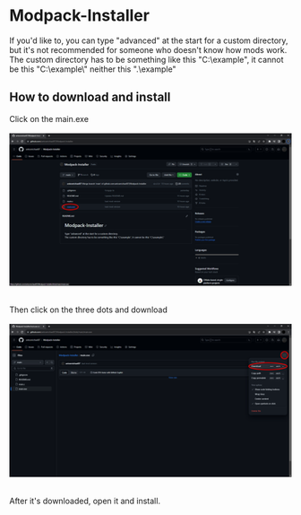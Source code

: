 # Modpack-Installer

If you'd like to, you can type "advanced" at the start for a custom directory, but it's not recommended for someone who doesn't know how mods work. <br>
The custom directory has to be something like this "C:\example", it cannot be this "C:\example\\" neither this ".\example" <br>

## How to download and install

Click on the main.exe <br> <br>
<img src="img1.png"/> <br> <br>

Then click on the three dots and download <br> <br>
<img src="img2.png"/> <br> <br>

After it's downloaded, open it and install.
